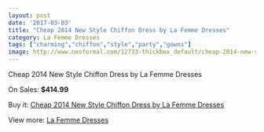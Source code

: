 ```yaml
---
layout: post
date: '2017-03-03'
title: "Cheap 2014 New Style Chiffon Dress by La Femme Dresses"
category: La Femme Dresses
tags: ["charming","chiffon","style","party","gowns"]
image: http://www.neoformal.com/12733-thickbox_default/cheap-2014-new-style-chiffon-dress-by-la-femme-dresses.jpg
---
```

Cheap 2014 New Style Chiffon Dress by La Femme Dresses

On Sales: **$414.99**
<a href="https://www.neoformal.com/en/la-femme-dresses-2014/4477-cheap-2014-new-style-chiffon-dress-by-la-femme-dresses.html"><amp-img layout="responsive" width="600" height="600" src="//www.neoformal.com/12733-thickbox_default/cheap-2014-new-style-chiffon-dress-by-la-femme-dresses.jpg" alt="Cheap 2014 New Style Chiffon Dress by La Femme Dresses 0" /></a>
<a href="https://www.neoformal.com/en/la-femme-dresses-2014/4477-cheap-2014-new-style-chiffon-dress-by-la-femme-dresses.html"><amp-img layout="responsive" width="600" height="600" src="//www.neoformal.com/12734-thickbox_default/cheap-2014-new-style-chiffon-dress-by-la-femme-dresses.jpg" alt="Cheap 2014 New Style Chiffon Dress by La Femme Dresses 1" /></a>
<a href="https://www.neoformal.com/en/la-femme-dresses-2014/4477-cheap-2014-new-style-chiffon-dress-by-la-femme-dresses.html"><amp-img layout="responsive" width="600" height="600" src="//www.neoformal.com/12735-thickbox_default/cheap-2014-new-style-chiffon-dress-by-la-femme-dresses.jpg" alt="Cheap 2014 New Style Chiffon Dress by La Femme Dresses 2" /></a>
<a href="https://www.neoformal.com/en/la-femme-dresses-2014/4477-cheap-2014-new-style-chiffon-dress-by-la-femme-dresses.html"><amp-img layout="responsive" width="600" height="600" src="//www.neoformal.com/12736-thickbox_default/cheap-2014-new-style-chiffon-dress-by-la-femme-dresses.jpg" alt="Cheap 2014 New Style Chiffon Dress by La Femme Dresses 3" /></a>

Buy it: [Cheap 2014 New Style Chiffon Dress by La Femme Dresses](https://www.neoformal.com/en/la-femme-dresses-2014/4477-cheap-2014-new-style-chiffon-dress-by-la-femme-dresses.html "Cheap 2014 New Style Chiffon Dress by La Femme Dresses")

View more: [La Femme Dresses](https://www.neoformal.com/en/56-la-femme-dresses-2014 "La Femme Dresses")